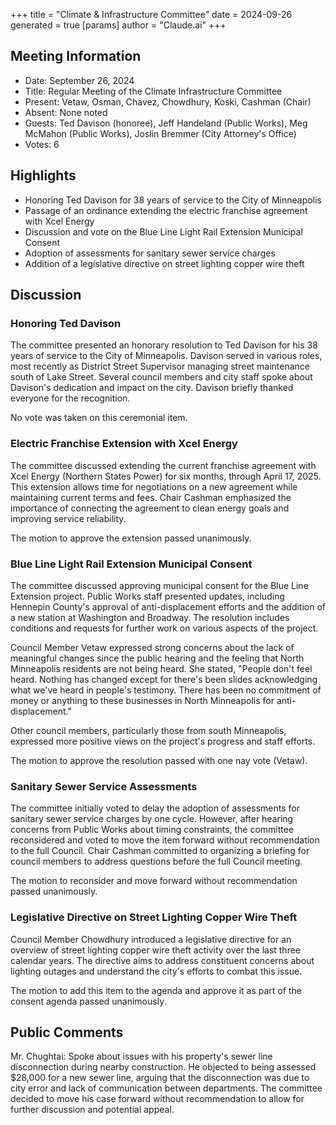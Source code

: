 +++
title = "Climate & Infrastructure Committee"
date = 2024-09-26
 generated = true
[params]
  author = "Claude.ai"
+++

## Meeting Information

- Date: September 26, 2024
- Title: Regular Meeting of the Climate Infrastructure Committee
- Present: Vetaw, Osman, Chavez, Chowdhury, Koski, Cashman (Chair)
- Absent: None noted
- Guests: Ted Davison (honoree), Jeff Handeland (Public Works), Meg McMahon (Public Works), Joslin Bremmer (City Attorney's Office)
- Votes: 6

## Highlights

- Honoring Ted Davison for 38 years of service to the City of Minneapolis
- Passage of an ordinance extending the electric franchise agreement with Xcel Energy
- Discussion and vote on the Blue Line Light Rail Extension Municipal Consent
- Adoption of assessments for sanitary sewer service charges
- Addition of a legislative directive on street lighting copper wire theft

## Discussion

### Honoring Ted Davison

The committee presented an honorary resolution to Ted Davison for his 38 years of service to the City of Minneapolis. Davison served in various roles, most recently as District Street Supervisor managing street maintenance south of Lake Street. Several council members and city staff spoke about Davison's dedication and impact on the city. Davison briefly thanked everyone for the recognition.

No vote was taken on this ceremonial item.

### Electric Franchise Extension with Xcel Energy

The committee discussed extending the current franchise agreement with Xcel Energy (Northern States Power) for six months, through April 17, 2025. This extension allows time for negotiations on a new agreement while maintaining current terms and fees. Chair Cashman emphasized the importance of connecting the agreement to clean energy goals and improving service reliability.

The motion to approve the extension passed unanimously.

### Blue Line Light Rail Extension Municipal Consent

The committee discussed approving municipal consent for the Blue Line Extension project. Public Works staff presented updates, including Hennepin County's approval of anti-displacement efforts and the addition of a new station at Washington and Broadway. The resolution includes conditions and requests for further work on various aspects of the project.

Council Member Vetaw expressed strong concerns about the lack of meaningful changes since the public hearing and the feeling that North Minneapolis residents are not being heard. She stated, "People don't feel heard. Nothing has changed except for there's been slides acknowledging what we've heard in people's testimony. There has been no commitment of money or anything to these businesses in North Minneapolis for anti-displacement."

Other council members, particularly those from south Minneapolis, expressed more positive views on the project's progress and staff efforts.

The motion to approve the resolution passed with one nay vote (Vetaw).

### Sanitary Sewer Service Assessments

The committee initially voted to delay the adoption of assessments for sanitary sewer service charges by one cycle. However, after hearing concerns from Public Works about timing constraints, the committee reconsidered and voted to move the item forward without recommendation to the full Council. Chair Cashman committed to organizing a briefing for council members to address questions before the full Council meeting.

The motion to reconsider and move forward without recommendation passed unanimously.

### Legislative Directive on Street Lighting Copper Wire Theft

Council Member Chowdhury introduced a legislative directive for an overview of street lighting copper wire theft activity over the last three calendar years. The directive aims to address constituent concerns about lighting outages and understand the city's efforts to combat this issue.

The motion to add this item to the agenda and approve it as part of the consent agenda passed unanimously.

## Public Comments

Mr. Chughtai: Spoke about issues with his property's sewer line disconnection during nearby construction. He objected to being assessed $28,000 for a new sewer line, arguing that the disconnection was due to city error and lack of communication between departments. The committee decided to move his case forward without recommendation to allow for further discussion and potential appeal.

